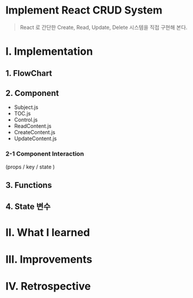 # Implement React CRUD System

> React 로 간단한 Create, Read, Update, Delete 시스템을 직접 구현해 본다.

# Ⅰ. Implementation

## 1. FlowChart

## 2. Component

- Subject.js
- TOC.js
- Control.js
- ReadContent.js
- CreateContent.js
- UpdateContent.js

### 2-1 Component Interaction

(props / key / state )

## 3. Functions

## 4. State 변수

# Ⅱ. What I learned

# Ⅲ. Improvements

# Ⅳ. Retrospective
